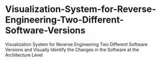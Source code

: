 # Visualization-System-for-Reverse-Engineering-Two-Different-Software-Versions
Visualization System for Reverse Engineering Two Different Software Versions and Visually Identify the Changes in the Software at the Architecture Level
